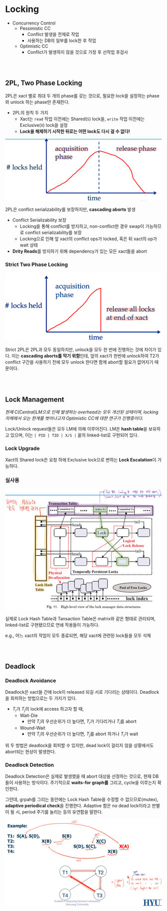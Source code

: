 # Locking

- Concurrency Control
  - Pessimistic CC
    - Conflict 발생을 전제로 작업
    - 사용하는 DB의 일부를 lock한 후 작업
  - Optimistic CC
    - Conflict가 발생하지 않을 것으로 가정 후 선작업 후검사

<br><br>

## 2PL, Two Phase Locking

2PL은 xact 별로 최대 두 개의 phase를 갖는 것으로, 필요한 lock을 설정하는 phase와 unlock 하는 phase만 존재한다.

- 2PL의 원칙 두 가지
  - Xact는 `read` 작업 이전에는 Shared(`S`) lock을, `write` 작업 이전에는 Exclusive(`X`) lock을 설정
  - **Lock을 해제하기 시작한 뒤로는 어떤 lock도 다시 걸 수 없다!**

![02_2pl](./assets/02_2pl.png)

2PL은 conflict serializability를 보장하지만, **cascading aborts** 발생

- Conflict Serializability 보장
  - Locking을 통해 conflict를 방지하고, non-conflict한 경우 swap이 가능하므로 conflict serializability를 보장
  - Locking으로 인해 앞 xact의 conflict ops가 locked, 혹은 뒤 xact의 op가 wait 상태
- **Drity Reads**를 방지하기 위해 dependency가 있는 모든 xact들을 abort

### Strict Two Phase Locking

![02_2pl-strict](./assets/02_2pl-strict.png)

Strict 2PL은 2PL과 모두 동일하지만, unlock을 모두 한 번에 진행하는 것에 차이가 있다. 이는 **cascading aborts를 막기 위함**인데, 앞의 xact가 한번에 unlock하여 T2가 conflict 구간을 사용하기 전에 모두 unlock 한다면 함께 abort할 필요가 없어지기 때문이다.

<br><br>

## Lock Management

_현재 C(Central)LM으로 인해 발생하는 overhead는 모두 개선된 상태이며, locking 자체에서 오는 한계를 벗어나고자 Optimistic CC에 대한 연구가 진행중이다._

Lock/Unlock request들은 모두 LM에 의해 이루어진다. LM은 **hash table**을 보유하고 있으며, 이는 `| PID | TID | X/S |` 꼴의 linked-list로 구현되어 있다.

### Lock Upgrade

Xact의 Shared lock은 요청 하에 Exclusive lock으로 변하는 **Lock Escalation**이 가능하다.

### 실사용

![02_lock-manager](./assets/02_lock-manager.png)

실제로 Lock Hash Table과 Tansaction Table은 matrix와 같은 형태로 관리되며, linked-list로 구현됐으므로 연쇄 작용들이 가능하다.

e.g., 어느 xact의 작업이 모두 종료되면, 해당 xact에 관련된 lock들을 모두 삭제

<br><br>

## Deadlock

### Deadlock Avoidance

Deadlock은 xact들 간에 lock이 released 되길 서로 기다리는 상태이다. Deadlock을 회피하는 방법으로는 두 가지가 있다.

- $T_i$가 $T_j$의 lock에 access 하고자 할 때,
  - Wait-Die
    - 만약 $T_i$의 우선순위가 더 높다면, $T_i$가 기다리거나 $T_i$를 abort
  - Wound-Wait
    - 만약 $T_i$의 우선순위가 더 높다면, $T_j$를 abort 하거나 $T_i$가 wait

위 두 방법은 deadlock을 회피할 수 있지만, dead lock이 걸리지 않을 상황에서도 abort되는 현상이 발생한다.

### Deadlock Detection

Deadlock Detection은 실제로 발생했을 때 abort 대상을 선정하는 것으로, 현재 DB들이 사용하는 방식이다. 주기적으로 **waits-for graph를** 그리고, cycle을 이루는지 확인한다.

그런데, grpah를 그리는 동안에는 Lock Hash Table을 수정할 수 없으므로(mutex), **adaptive periodical check**을 진행한다. Adaptive 함은 no dead lock이라고 판별이 될 시, period 주기를 늘리는 등의 유연함을 말한다.

![02_waits-for-graph](./assets/02_waits-for-graph.png)